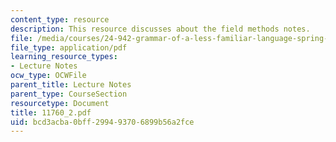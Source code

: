 ```yaml
---
content_type: resource
description: This resource discusses about the field methods notes.
file: /media/courses/24-942-grammar-of-a-less-familiar-language-spring-2003/bcd3acba0bff299493706899b56a2fce_11760_2.pdf
file_type: application/pdf
learning_resource_types:
- Lecture Notes
ocw_type: OCWFile
parent_title: Lecture Notes
parent_type: CourseSection
resourcetype: Document
title: 11760_2.pdf
uid: bcd3acba-0bff-2994-9370-6899b56a2fce
---
```

